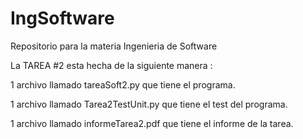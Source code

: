 # IngSoftware
Repositorio para la materia Ingenieria de Software

La TAREA #2 esta hecha de la siguiente manera :

1 archivo llamado tareaSoft2.py que tiene el programa. 

1 archivo llamado Tarea2TestUnit.py que tiene el test del programa.

1 archivo llamado informeTarea2.pdf que tiene el informe de la tarea.
